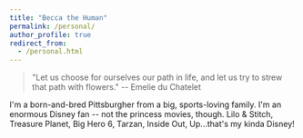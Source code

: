 ```yaml
---
title: "Becca the Human"
permalink: /personal/
author_profile: true
redirect_from: 
  - /personal.html
---
```


> "Let us choose for ourselves our path in life, and let us try to strew that path with flowers." -- Emelie du Chatelet

I'm a born-and-bred Pittsburgher from a big, sports-loving family.  I'm an enormous Disney fan -- not the princess movies, though.  Lilo & Stitch, Treasure Planet, Big Hero 6, Tarzan, Inside Out, Up...that's my kinda Disney!
